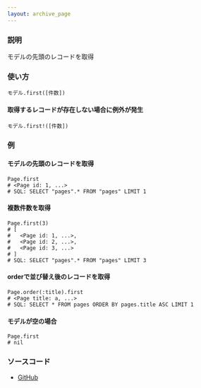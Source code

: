 ```yaml
---
layout: archive_page
---
```

### 説明
モデルの先頭のレコードを取得

### 使い方
    モデル.first([件数])

#### 取得するレコードが存在しない場合に例外が発生
    モデル.first!([件数])

### 例
#### モデルの先頭のレコードを取得
    Page.first
    # <Page id: 1, ...>
    # SQL: SELECT "pages".* FROM "pages" LIMIT 1

#### 複数件数を取得
    Page.first(3)
    # [
    #   <Page id: 1, ...>,
    #   <Page id: 2, ...>,
    #   <Page id: 3, ...>
    # ]
    # SQL: SELECT "pages".* FROM "pages" LIMIT 3

#### orderで並び替え後のレコードを取得
    Page.order(:title).first
    # <Page title: a, ...>
    # SQL: SELECT * FROM pages ORDER BY pages.title ASC LIMIT 1

#### モデルが空の場合
    Page.first
    # nil

### ソースコード
* [GitHub](https://github.com/rails/rails/blob/ac30e389ecfa0e26e3d44c1eda8488ddf63b3ecc/activerecord/lib/active_record/associations/collection_proxy.rb#L176)